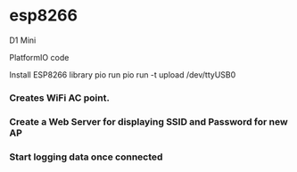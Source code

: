 # esp8266
D1 Mini

PlatformIO code

Install ESP8266 library
pio run
pio run -t upload /dev/ttyUSB0

### Creates WiFi AC point.
### Create a Web Server for displaying SSID and Password for new AP
### Start logging data once connected
